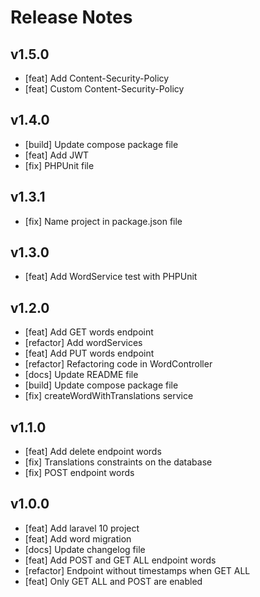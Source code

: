 # Release Notes

## v1.5.0

-   [feat] Add Content-Security-Policy
-   [feat] Custom Content-Security-Policy

## v1.4.0

-   [build] Update compose package file
-   [feat] Add JWT
-   [fix] PHPUnit file

## v1.3.1

-   [fix] Name project in package.json file

## v1.3.0

-   [feat] Add WordService test with PHPUnit

## v1.2.0

-   [feat] Add GET words endpoint
-   [refactor] Add wordServices
-   [feat] Add PUT words endpoint
-   [refactor] Refactoring code in WordController
-   [docs] Update README file
-   [build] Update compose package file
-   [fix] createWordWithTranslations service

## v1.1.0

-   [feat] Add delete endpoint words
-   [fix] Translations constraints on the database
-   [fix] POST endpoint words

## v1.0.0

-   [feat] Add laravel 10 project
-   [feat] Add word migration
-   [docs] Update changelog file
-   [feat] Add POST and GET ALL endpoint words
-   [refactor] Endpoint without timestamps when GET ALL
-   [feat] Only GET ALL and POST are enabled

